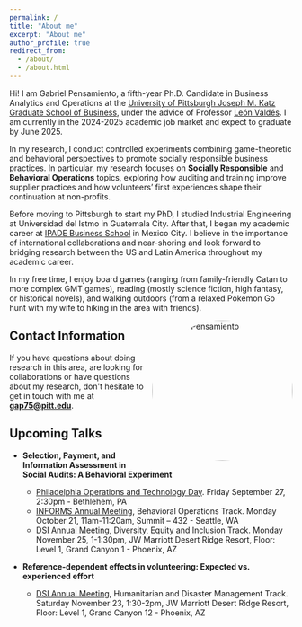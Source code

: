 ```yaml
---
permalink: /
title: "About me"
excerpt: "About me"
author_profile: true
redirect_from: 
  - /about/
  - /about.html
---
```

<style>
  .about-image {
    width: 250px;
    border-radius: 50%;
    margin-left: 15px;
    float: right;
  }
  
  @media (max-width: 600px) {
    .about-image {
      float: none;
      display: block;
      margin: 0 auto;
    }
  }
</style>

Hi! I am Gabriel Pensamiento, a fifth-year Ph.D. Candidate in Business Analytics and Operations at the [University of Pittsburgh Joseph M. Katz Graduate School of Business](https://business.pitt.edu/), under the advice of Professor [León Valdés](https://www.leonvaldes.com/). I am currently in the 2024-2025 academic job market and expect to graduate by June 2025. 

In my research, I conduct controlled experiments combining game-theoretic and behavioral perspectives to promote socially responsible business practices. In particular, my research focuses on **Socially Responsible** and **Behavioral Operations**  topics, exploring how auditing and training improve supplier practices and how volunteers’ first experiences shape their continuation at non-profits. 

Before moving to Pittsburgh to start my PhD, I studied Industrial Engineering at Universidad del Istmo in Guatemala City. After that, I began my academic career at [IPADE Business School](https://www.ipadebusinessschool.com/) in Mexico City. I believe in the importance of international collaborations and near-shoring and look forward to bridging research between the US and Latin America throughout my academic career.

In my free time, I enjoy board games (ranging from family-friendly Catan to more complex GMT games), reading (mostly science fiction, high fantasy, or historical novels), and walking outdoors (from a relaxed Pokemon Go hunt with my wife to hiking in the area with friends).   

<img src="https://gpensamiento.github.io/images/GabrielyDulce.jpg" alt="Gabriel Pensamiento" class="about-image">

## Contact Information
If you have questions about doing research in this area, are looking for collaborations or have questions about my research, don't hesitate to get in touch with me at  **gap75@pitt.edu**.



## Upcoming Talks
- **Selection, Payment, and Information Assessment in Social Audits: A Behavioral Experiment**
  - [Philadelphia Operations and Technology Day](https://sites.google.com/lehigh.edu/operations-tech-conference-24/). Friday September 27, 2:30pm - Bethlehem, PA
  - [INFORMS Annual Meeting](https://meetings.informs.org/wordpress/seattle2024/), Behavioral Operations Track. Monday October 21, 11am-11:20am, Summit – 432 - Seattle, WA
  - [DSI Annual Meeting](https://decisionsciences.org/conference/2024-annual-conference/), Diversity, Equity and Inclusion Track. Monday November 25, 1-1:30pm, JW Marriott Desert Ridge Resort, Floor: Level 1, Grand Canyon 1 - Phoenix, AZ


- **Reference-dependent effects in volunteering: Expected vs. experienced effort**
  - [DSI Annual Meeting](https://decisionsciences.org/conference/2024-annual-conference/), Humanitarian and Disaster Management Track. Saturday November 23, 1:30-2pm, JW Marriott Desert Ridge Resort, Floor: Level 1, Grand Canyon 12 - Phoenix, AZ
<!-- 
This is the front page of a website that is powered by the [academicpages template](https://github.com/academicpages/academicpages.github.io) and hosted on GitHub pages. [GitHub pages](https://pages.github.com) is a free service in which websites are built and hosted from code and data stored in a GitHub repository, automatically updating when a new commit is made to the respository. This template was forked from the [Minimal Mistakes Jekyll Theme](https://mmistakes.github.io/minimal-mistakes/) created by Michael Rose, and then extended to support the kinds of content that academics have: publications, talks, teaching, a portfolio, blog posts, and a dynamically-generated CV. You can fork [this repository](https://github.com/academicpages/academicpages.github.io) right now, modify the configuration and markdown files, add your own PDFs and other content, and have your own site for free, with no ads! An older version of this template powers my own personal website at [stuartgeiger.com](http://stuartgeiger.com), which uses [this Github repository](https://github.com/staeiou/staeiou.github.io).

A data-driven personal website
======
Like many other Jekyll-based GitHub Pages templates, academicpages makes you separate the website's content from its form. The content & metadata of your website are in structured markdown files, while various other files constitute the theme, specifying how to transform that content & metadata into HTML pages. You keep these various markdown (.md), YAML (.yml), HTML, and CSS files in a public GitHub repository. Each time you commit and push an update to the repository, the [GitHub pages](https://pages.github.com/) service creates static HTML pages based on these files, which are hosted on GitHub's servers free of charge.

Many of the features of dynamic content management systems (like Wordpress) can be achieved in this fashion, using a fraction of the computational resources and with far less vulnerability to hacking and DDoSing. You can also modify the theme to your heart's content without touching the content of your site. If you get to a point where you've broken something in Jekyll/HTML/CSS beyond repair, your markdown files describing your talks, publications, etc. are safe. You can rollback the changes or even delete the repository and start over -- just be sure to save the markdown files! Finally, you can also write scripts that process the structured data on the site, such as [this one](https://github.com/academicpages/academicpages.github.io/blob/master/talkmap.ipynb) that analyzes metadata in pages about talks to display [a map of every location you've given a talk](https://academicpages.github.io/talkmap.html).

Getting started
======
1. Register a GitHub account if you don't have one and confirm your e-mail (required!)
1. Fork [this repository](https://github.com/academicpages/academicpages.github.io) by clicking the "fork" button in the top right. 
1. Go to the repository's settings (rightmost item in the tabs that start with "Code", should be below "Unwatch"). Rename the repository "[your GitHub username].github.io", which will also be your website's URL.
1. Set site-wide configuration and create content & metadata (see below -- also see [this set of diffs](http://archive.is/3TPas) showing what files were changed to set up [an example site](https://getorg-testacct.github.io) for a user with the username "getorg-testacct")
1. Upload any files (like PDFs, .zip files, etc.) to the files/ directory. They will appear at https://[your GitHub username].github.io/files/example.pdf.  
1. Check status by going to the repository settings, in the "GitHub pages" section

Site-wide configuration
------
The main configuration file for the site is in the base directory in [_config.yml](https://github.com/academicpages/academicpages.github.io/blob/master/_config.yml), which defines the content in the sidebars and other site-wide features. You will need to replace the default variables with ones about yourself and your site's github repository. The configuration file for the top menu is in [_data/navigation.yml](https://github.com/academicpages/academicpages.github.io/blob/master/_data/navigation.yml). For example, if you don't have a portfolio or blog posts, you can remove those items from that navigation.yml file to remove them from the header. 

Create content & metadata
------
For site content, there is one markdown file for each type of content, which are stored in directories like _publications, _talks, _posts, _teaching, or _pages. For example, each talk is a markdown file in the [_talks directory](https://github.com/academicpages/academicpages.github.io/tree/master/_talks). At the top of each markdown file is structured data in YAML about the talk, which the theme will parse to do lots of cool stuff. The same structured data about a talk is used to generate the list of talks on the [Talks page](https://academicpages.github.io/talks), each [individual page](https://academicpages.github.io/talks/2012-03-01-talk-1) for specific talks, the talks section for the [CV page](https://academicpages.github.io/cv), and the [map of places you've given a talk](https://academicpages.github.io/talkmap.html) (if you run this [python file](https://github.com/academicpages/academicpages.github.io/blob/master/talkmap.py) or [Jupyter notebook](https://github.com/academicpages/academicpages.github.io/blob/master/talkmap.ipynb), which creates the HTML for the map based on the contents of the _talks directory).

**Markdown generator**

I have also created [a set of Jupyter notebooks](https://github.com/academicpages/academicpages.github.io/tree/master/markdown_generator
) that converts a CSV containing structured data about talks or presentations into individual markdown files that will be properly formatted for the academicpages template. The sample CSVs in that directory are the ones I used to create my own personal website at stuartgeiger.com. My usual workflow is that I keep a spreadsheet of my publications and talks, then run the code in these notebooks to generate the markdown files, then commit and push them to the GitHub repository.

How to edit your site's GitHub repository
------
Many people use a git client to create files on their local computer and then push them to GitHub's servers. If you are not familiar with git, you can directly edit these configuration and markdown files directly in the github.com interface. Navigate to a file (like [this one](https://github.com/academicpages/academicpages.github.io/blob/master/_talks/2012-03-01-talk-1.md) and click the pencil icon in the top right of the content preview (to the right of the "Raw | Blame | History" buttons). You can delete a file by clicking the trashcan icon to the right of the pencil icon. You can also create new files or upload files by navigating to a directory and clicking the "Create new file" or "Upload files" buttons. 

Example: editing a markdown file for a talk
![Editing a markdown file for a talk](/images/editing-talk.png)

For more info
------
More info about configuring academicpages can be found in [the guide](https://academicpages.github.io/markdown/). The [guides for the Minimal Mistakes theme](https://mmistakes.github.io/minimal-mistakes/docs/configuration/) (which this theme was forked from) might also be helpful.
 -->
